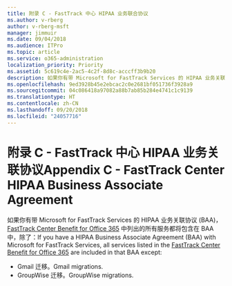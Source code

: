 ```yaml
---
title: 附录 C - FastTrack 中心 HIPAA 业务联合协议
ms.author: v-rberg
author: v-rberg-msft
manager: jimmuir
ms.date: 09/04/2018
ms.audience: ITPro
ms.topic: article
ms.service: o365-administration
localization_priority: Priority
ms.assetid: 5c619c4e-2ac5-4c2f-8d8c-acccff3b9b20
description: 如果你有带 Microsoft for FastTrack Services 的 HIPAA 业务关联协议 (BAA)，FastTrack Center Benefit for Office 365 中列出的所有服务都将包含在 BAA 中，除了：
ms.openlocfilehash: 9ed3928b45e2ebcac2c0e2681bf051736f3928a9
ms.sourcegitcommit: 04c086418a97082a88b7ab85b284e4741c1c9139
ms.translationtype: HT
ms.contentlocale: zh-CN
ms.lasthandoff: 09/20/2018
ms.locfileid: "24057716"
---
```

# <a name="appendix-c---fasttrack-center-hipaa-business-associate-agreement"></a><span data-ttu-id="b9403-103">附录 C - FastTrack 中心 HIPAA 业务关联协议</span><span class="sxs-lookup"><span data-stu-id="b9403-103">Appendix C - FastTrack Center HIPAA Business Associate Agreement</span></span>

<span data-ttu-id="b9403-104">如果你有带 Microsoft for FastTrack Services 的 HIPAA 业务关联协议 (BAA)，[FastTrack Center Benefit for Office 365](fasttrack-benefit-for-office-365.md) 中列出的所有服务都将包含在 BAA 中，除了：</span><span class="sxs-lookup"><span data-stu-id="b9403-104">If you have a HIPAA Business Associate Agreement (BAA) with Microsoft for FastTrack Services, all services listed in the [FastTrack Center Benefit for Office 365](fasttrack-benefit-for-office-365.md) are included in that BAA except:</span></span> 
  
- <span data-ttu-id="b9403-105">Gmail 迁移。</span><span class="sxs-lookup"><span data-stu-id="b9403-105">Gmail migrations.</span></span>   
- <span data-ttu-id="b9403-106">GroupWise 迁移。</span><span class="sxs-lookup"><span data-stu-id="b9403-106">GroupWise migrations.</span></span>
    

